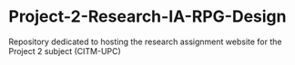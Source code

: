 # Project-2-Research-IA-RPG-Design
Repository dedicated to hosting the research assignment website for the Project 2 subject (CITM-UPC)
